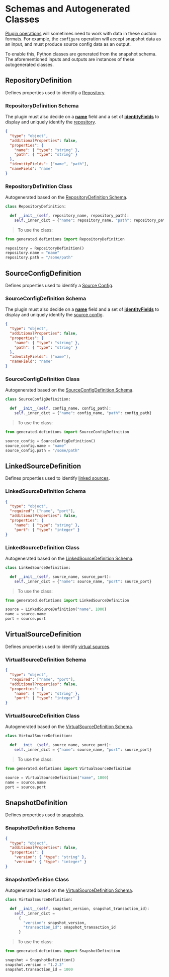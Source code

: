 # Schemas and Autogenerated Classes

[Plugin operations](/References/Plugin_Operations) will sometimes need to work with data in these custom formats. For example, the `configure` operation will accept snapshot data as an input, and must produce source config data as an output.

To enable this, Python classes are generated from the snapshot schema. The aforementioned inputs and outputs are instances of these autogenerated classes.

## RepositoryDefinition

Defines properties used to identify a [Repository](Glossary.md#repository).

### RepositoryDefinition Schema

The plugin must also decide on a [**name**](Schemas.md#namefield) field and a set of [**identityFields**](Schemas.md#identityfields) to display and uniquely identify the [repository](Glossary.md#repository).

```json
{
  "type": "object",
  "additionalProperties": false,
  "properties": {
    "name": { "type": "string" },
    "path": { "type": "string" }
  },
  "identityFields": ["name", "path"],
  "nameField": "name"
}
```

### RepositoryDefinition Class

Autogenerated based on the [RepositoryDefinition Schema](#repositorydefinition-schema).

```python
class RepositoryDefinition:

  def __init__(self, repository_name, repository_path):
    self._inner_dict = {"name": repository_name, "path": repository_path}
```

> To use the class:

```python
from generated.defintions import RepositoryDefinition

repository = RepositoryDefinition()
repository.name = "name"
repository.path = "/some/path"
```

## SourceConfigDefinition

Defines properties used to identify a [Source Config](Glossary.md#source-config).

### SourceConfigDefinition Schema

The plugin must also decide on a [**name**](Schemas.md#namefield) field and a set of [**identityFields**](Schemas.md#identityfields) to display and uniquely identify the [source config](Glossary.md#source-configs).

```json
{
  "type": "object",
  "additionalProperties": false,
  "properties": {
    "name": { "type": "string" },
    "path": { "type": "string" }
  },
  "identityFields": ["name"],
  "nameField": "name"
}
```

### SourceConfigDefinition Class

Autogenerated based on the [SourceConfigDefinition Schema](#sourceconfigdefinition-schema).

```python
class SourceConfigDefinition:

  def __init__(self, config_name, config_path):
    self._inner_dict = {"name": config_name, "path": config_path}
```

> To use the class:

```python
from generated.defintions import SourceConfigDefinition

source_config = SourceConfigDefinition()
source_config.name = "name"
source_config.path = "/some/path"
```

## LinkedSourceDefinition

Defines properties used to identify [linked sources](#Glossary.md#linked-source).

### LinkedSourceDefinition Schema

```json
{
  "type": "object",
  "required": ["name", "port"],
  "additionalProperties": false,
  "properties": {
    "name": { "type": "string" },
    "port": { "type": "integer" }
}
```

### LinkedSourceDefinition Class

Autogenerated based on the [LinkedSourceDefinition Schema](#linkedsourcedefinition-schema).

```python
class LinkedSourceDefinition:

  def __init__(self, source_name, source_port):
    self._inner_dict = {"name": source_name, "port": source_port}
```

> To use the class:

```python
from generated.defintions import LinkedSourceDefinition

source = LinkedSourceDefinition("name", 1000)
name = source.name
port = source.port
```

## VirtualSourceDefinition

Defines properties used to identify [virtual sources](#Glossary.md#virtual-source).

### VirtualSourceDefinition Schema

```json
{
  "type": "object",
  "required": ["name", "port"],
  "additionalProperties": false,
  "properties": {
    "name": { "type": "string" },
    "port": { "type": "integer" }
}
```

### VirtualSourceDefinition Class

Autogenerated based on the [VirtualSourceDefinition Schema](#virtualsourcedefinition-schema).

```python
class VirtualSourceDefinition:

  def __init__(self, source_name, source_port):
    self._inner_dict = {"name": source_name, "port": source_port}
```

> To use the class:

```python
from generated.defintions import VirtualSourceDefinition

source = VirtualSourceDefinition("name", 1000)
name = source.name
port = source.port
```

## SnapshotDefinition

Defines properties used to [snapshots](#Glossary.md#snapshot).

### SnapshotDefinition Schema

```json
{
  "type": "object",
  "additionalProperties": false,
  "properties": {
    "version": { "type": "string" },
    "version": { "type": "integer" }
}
```

### SnapshotDefinition Class

Autogenerated based on the [VirtualSourceDefinition Schema](#virtualsourcedefinition-schema).

```python
class VirtualSourceDefinition:

  def __init__(self, snapshot_version, snapshot_transaction_id):
    self._inner_dict = 
      {
        "version": snapshot_version, 
        "transaction_id": snapshot_transaction_id
      }
```

> To use the class:

```python
from generated.defintions import SnapshotDefinition

snapshot = SnapshotDefinition()
snapshot.version = "1.2.3"
snapshot.transaction_id = 1000
```